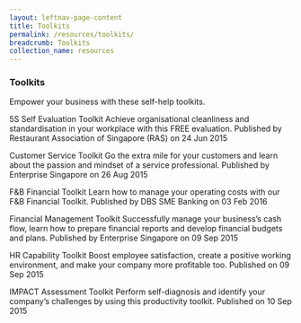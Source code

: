 ```yaml
---
layout: leftnav-page-content
title: Toolkits
permalink: /resources/toolkits/
breadcrumb: Toolkits
collection_name: resources
---
```

<h3>Toolkits</h3>

<p>Empower your business with these self-help toolkits.
 
5S Self Evaluation Toolkit
Achieve organisational cleanliness and standardisation in your workplace with this FREE evaluation.
Published by Restaurant Association of Singapore (RAS) on 24 Jun 2015

Customer Service Toolkit
Go the extra mile for your customers and learn about the passion and mindset of a service professional.
Published by Enterprise Singapore on 26 Aug 2015

F&B Financial Toolkit
Learn how to manage your operating costs with our F&B Financial Toolkit.
Published by DBS SME Banking on 03 Feb 2016

Financial Management Toolkit
Successfully manage your business’s cash flow, learn how to prepare financial reports and develop financial budgets and plans.
Published by Enterprise Singapore on 09 Sep 2015

HR Capability Toolkit
Boost employee satisfaction, create a positive working environment, and make your company more profitable too.
Published on 09 Sep 2015

IMPACT Assessment Toolkit
Perform self-diagnosis and identify your company’s challenges by using this productivity toolkit.
Published on 10 Sep 2015</p>

